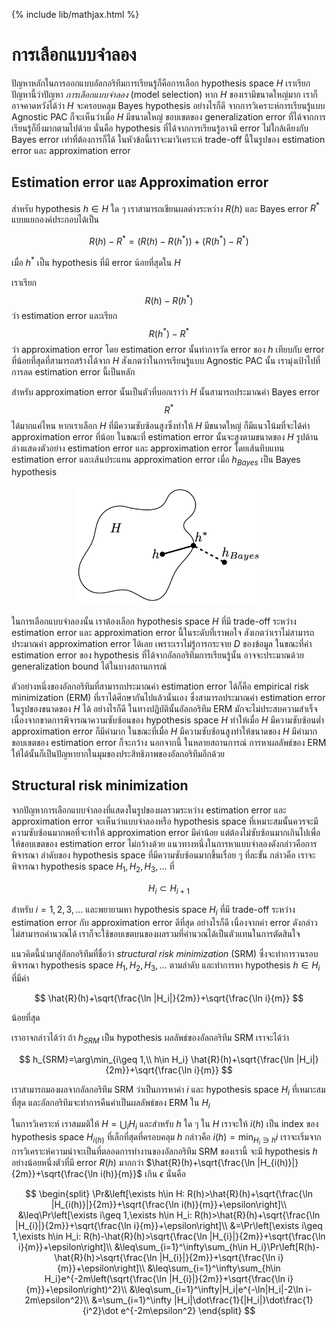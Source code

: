 {% include lib/mathjax.html %}
# การเลือกแบบจำลอง

ปัญหาหลักในการออกแบบอัลกอริทึมการเรียนรู้ก็คือการเลือก hypothesis space $H$
เราเรียกปัญหานี้ว่าปัญหา _การเลือกแบบจำลอง_ (model selection) หาก $H$ ของเรามีขนาดใหญ่มาก เราก็อาจคาดหวังได้ว่า $H$
จะครอบคลุม Bayes hypothesis อย่างไรก็ดี จากการวิเคราะห์การเรียนรู้แบบ Agnostic PAC ก็จะเห็นว่าเมื่อ $H$
มีขนาดใหญ่ ขอบเขตของ generalization error ที่ได้จากการเรียนรู้ก็ยิ่งมากตามไปด้วย นั่นคือ hypothesis
ที่ได้จากการเรียนรู้อาจมี error ไม่ใกล้เคียงกับ Bayes error เท่าที่ต้องการก็ได้
ในหัวข้อนี้เราจะมาวิเคราะห์ trade-off นี้ในรูปของ estimation error และ approximation error

## Estimation error และ Approximation error
สำหรับ hypothesis $h\in H$ ใด ๆ เราสามารถเขียนผลต่างระหว่าง $R(h)$ และ Bayes error $R^*$
แบบแยกองค์ประกอบได้เป็น

$$
R(h)-R^* = \left(R(h) - R(h^*)\right) + \left(R(h^*) - R^*\right)
$$

เมื่อ $h^*$ เป็น hypothesis ที่มี error น้อยที่สุดใน $H$

เราเรียก
$$R(h)-R(h^*)$$
ว่า estimation error และเรียก
$$R(h^*)-R^*$$
ว่า approximation error
โดย estimation error นั้นทำการวัด error ของ $h$ เทียบกับ error ที่น้อยที่สุดที่สามารถสร้างได้จาก $H$
สังเกตว่าในการเรียนรู้แบบ Agnostic PAC นั้น เรามุ่งเป้าไปที่การลด estimation error นี้เป็นหลัก

สำหรับ approximation error นั้นเป็นตัวที่บอกเราว่า $H$ นั้นสามารถประมาณค่า Bayes error $$R^*$$
ได้มากแค่ไหน หากเราเลือก $H$ ที่มีความซับซ้อนสูงซึ่งทำให้ $H$ มีขนาดใหญ่ ก็มีแนวโน้มที่จะได้ค่า approximation error
ที่น้อย ในขณะที่ estimation error นั้นจะสูงตามขนาดของ $H$ รูปด้านล่างแสดงตัวอย่าง estimation error
และ approximation error โดยเส้นทึบแทน estimation error และเส้นประแทน approximation error
เมื่อ $h_{Bayes}$ เป็น Bayes hypothesis

<p align="center">
<img width="300" src="https://raw.githubusercontent.com/vacharapat/Computational-Learning-Theory/master/images/model_selection.png">
</p>

ในการเลือกแบบจำลองนั้น เราต้องเลือก hypothesis space $H$ ที่มี trade-off ระหว่าง estimation error
และ approximation error นี้ในระดับที่เราพอใจ
สังเกตว่าเราไม่สามารถประมาณค่า approximation error ได้เลย
เพราะเราไม่รู้การกระจาย $D$ ของข้อมูล ในขณะที่ค่า estimation error ของ hypothesis ที่ได้จากอัลกอริทึมการเรียนรู้นั้น
อาจจะประมาณด้วย generalization bound ได้ในบางสถานการณ์

ตัวอย่างหนึ่งของอัลกอริทึมที่สามารถประมาณค่า estimation error ได้ก็คือ empirical risk minimization (ERM)
ที่เราได้ศึกษากันไปแล้วนั่นเอง ซึ่งสามารถประมาณค่า estimation error ในรูปของขนาดของ $H$ ได้
อย่างไรก็ดี ในทางปฏิบัตินั้นอัลกอริทึม ERM มักจะไม่ประสบความสำเร็จเนื่องจากขาดการพิจารณาความซับซ้อนของ hypothesis space $H$
ทำให้เมื่อ $H$ มีความซับซ้อนต่ำ approximation error ก็มีค่ามาก ในขณะที่เมื่อ $H$ มีความซับซ้อนสูงทำให้ขนาดของ $H$ มีค่ามาก
ขอบเขตของ estimation error ก็จะกว้าง นอกจากนี้ ในหลายสถานการณ์ การหาผลลัพธ์ของ ERM
ให้ได้นั้นก็เป็นปัญหายากในมุมของประสิทธิภาพของอัลกอริทึมอีกด้วย

## Structural risk minimization
จากปัญหาการเลือกแบบจำลองที่แสดงในรูปของผลรวมระหว่าง estimation error และ approximation error
จะเห็นว่าแบบจำลองหรือ hypothesis space ที่เหมาะสมนั้นควรจะมีความซับซ้อนมากพอที่จะทำให้ approximation error มีค่าน้อย
แต่ต้องไม่ซับซ้อนมากเกินไปเพื่อให้ขอบเขตของ estimation error ไม่กว้างด้วย แนวทางหนึ่งในการหาแบบจำลองดังกล่าวคือการพิจารณา
ลำดับของ hypothesis space ที่มีความซับซ้อนมากขึ้นเรื่อย ๆ ที่ละขั้น กล่าวคือ เราจะพิจารณา hypothesis space
$H_1,H_2,H_3,\dots$ ที่

$$
H_i\subset H_{i+1}
$$

สำหรับ $i=1,2,3,\dots$ และพยายามหา hypothesis space $H_{i}$ ที่มี trade-off ระหว่าง
estimation error กับ approximation error ดีที่สุด อย่างไรก็ดี เนื่องจากค่า error ดังกล่าว
ไม่สามารถคำนวณได้ เราก็จะใช้ขอบเขตบนของผลรวมที่คำนวณได้เป็นตัวแทนในการตัดสินใจ

แนวคิดนี้นำมาสู่อัลกอริทึมที่ชื่อว่า _structural risk minimization_ (SRM) ซึ่งจะทำการวนรอบพิจารณา
hypothesis space $H_1,H_2,H_3,\dots$ ตามลำดับ และทำการหา hypothesis $h\in H_i$ ที่มีค่า

$$
\hat{R}(h)+\sqrt{\frac{\ln |H_i|}{2m}}+\sqrt{\frac{\ln i}{m}}
$$

น้อยที่สุด

เราอาจกล่าวได้ว่า ถ้า $h_{SRM}$ เป็น hypothesis ผลลัพธ์ของอัลกอริทึม SRM เราจะได้ว่า

$$
h_{SRM}=\arg\min_{i\geq 1,\\ h\in H_i} \hat{R}(h)+\sqrt{\frac{\ln |H_i|}{2m}}+\sqrt{\frac{\ln i}{m}}
$$

เราสามารถมองผลจากอัลกอริทึม SRM ว่าเป็นการหาค่า $i$ และ hypothesis space $H_i$ ที่เหมาะสมที่สุด
และอัลกอริทึมจะทำการคืนค่าเป็นผลลัพธ์ของ ERM ใน $H_i$

ในการวิเคราะห์ เราสมมติให้ $H = \bigcup_iH_i$ และสำหรับ $h$ ใด ๆ ใน $H$ เราจะให้ $i(h)$
เป็น index ของ hypothesis space $H_{i(h)}$ ที่เล็กที่สุดที่ครอบคลุม $h$ กล่าวคือ $i(h)=\min_{H_i\ni h}i$
เราจะเริ่มจากการวิเคราะห์ความน่าจะเป็นที่ตลอดการทำงานของอัลกอริทึม SRM ของเรานี้ จะมี hypothesis $h$
อย่างน้อยหนึ่งตัวที่มี error $R(h)$ มากกว่า $\hat{R}(h)+\sqrt{\frac{\ln |H_{i(h)}|}{2m}}+\sqrt{\frac{\ln i(h)}{m}}$ เกิน $\epsilon$ นั่นคือ

$$
\begin{split}
\Pr&\left[\exists h\in H: R(h)>\hat{R}(h)+\sqrt{\frac{\ln |H_{i(h)}|}{2m}}+\sqrt{\frac{\ln i(h)}{m}}+\epsilon\right]\\
&\leq\Pr\left[\exists i\geq 1,\exists h\in H_i: R(h)>\hat{R}(h)+\sqrt{\frac{\ln |H_{i}|}{2m}}+\sqrt{\frac{\ln i}{m}}+\epsilon\right]\\
&=\Pr\left[\exists i\geq 1,\exists h\in H_i: R(h)-\hat{R}(h)>\sqrt{\frac{\ln |H_{i}|}{2m}}+\sqrt{\frac{\ln i}{m}}+\epsilon\right]\\
&\leq\sum_{i=1}^\infty\sum_{h\in H_i}\Pr\left[R(h)-\hat{R}(h)>\sqrt{\frac{\ln |H_{i}|}{2m}}+\sqrt{\frac{\ln i}{m}}+\epsilon\right]\\
&\leq\sum_{i=1}^\infty\sum_{h\in H_i}e^{-2m\left(\sqrt{\frac{\ln |H_{i}|}{2m}}+\sqrt{\frac{\ln i}{m}}+\epsilon\right)^2}\\
&\leq\sum_{i=1}^\infty|H_i|e^{-\ln|H_i|-2\ln i-2m\epsilon^2}\\
&=\sum_{i=1}^\infty |H_i|\dot\frac{1}{|H_i|}\dot\frac{1}{i^2}\dot e^{-2m\epsilon^2}
\end{split}
$$
